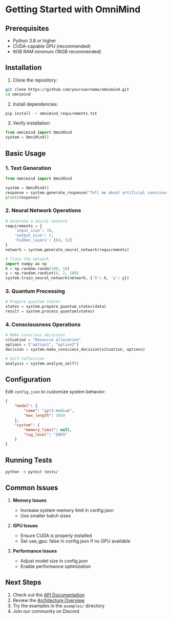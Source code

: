 # Getting Started with OmniMind

## Prerequisites

- Python 3.8 or higher
- CUDA-capable GPU (recommended)
- 8GB RAM minimum (16GB recommended)

## Installation

1. Clone the repository:
```bash
git clone https://github.com/yourusername/omnimind.git
cd omnimind
```

2. Install dependencies:
```bash
pip install -r omnimind_requirements.txt
```

3. Verify installation:
```python
from omnimind import OmniMind
system = OmniMind()
```

## Basic Usage

### 1. Text Generation

```python
from omnimind import OmniMind

system = OmniMind()
response = system.generate_response("Tell me about artificial consciousness")
print(response)
```

### 2. Neural Network Operations

```python
# Generate a neural network
requirements = {
    'input_size': 10,
    'output_size': 2,
    'hidden_layers': [64, 32]
}
network = system.generate_neural_network(requirements)

# Train the network
import numpy as np
X = np.random.randn(100, 10)
y = np.random.randint(0, 2, 100)
system.train_neural_network(network, {'X': X, 'y': y})
```

### 3. Quantum Processing

```python
# Prepare quantum states
states = system.prepare_quantum_states(data)
result = system.process_quantum(states)
```

### 4. Consciousness Operations

```python
# Make conscious decisions
situation = "Resource allocation"
options = ["option1", "option2"]
decision = system.make_conscious_decision(situation, options)

# Self-reflection
analysis = system.analyze_self()
```

## Configuration

Edit `config.json` to customize system behavior:

```json
{
    "model": {
        "name": "gpt2-medium",
        "max_length": 1024
    },
    "system": {
        "memory_limit": null,
        "log_level": "INFO"
    }
}
```

## Running Tests

```bash
python -m pytest tests/
```

## Common Issues

1. **Memory Issues**
   - Increase system memory limit in config.json
   - Use smaller batch sizes

2. **GPU Issues**
   - Ensure CUDA is properly installed
   - Set use_gpu: false in config.json if no GPU available

3. **Performance Issues**
   - Adjust model size in config.json
   - Enable performance optimization

## Next Steps

1. Check out the [API Documentation](api.md)
2. Review the [Architecture Overview](architecture.md)
3. Try the examples in the `examples/` directory
4. Join our community on Discord
